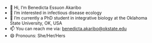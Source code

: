 - 👋 Hi, I’m Benedicta Essuon Akaribo
- 👀 I’m interested in infectious disease ecology
- 🌱 I’m currently a PhD student in integrative biology at the Oklahoma State University, OK, USA
- 📫 You can reach me via: benedicta.akaribo@okstate.edu
- 😄 Pronouns: She/Her/Hers

<!---
bennie-akaribo/bennie-akaribo is a ✨ special ✨ repository because its `README.md` (this file) appears on your GitHub profile.
You can click the Preview link to take a look at your changes.
--->
